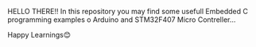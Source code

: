 HELLO THERE!!
In this repository you may find some usefull Embedded C programming examples o Arduino and STM32F407 Micro Contreller...

Happy Learnings😊

